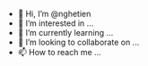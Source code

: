 - 👋 Hi, I’m @nghetien
- 👀 I’m interested in ...
- 🌱 I’m currently learning ...
- 💞️ I’m looking to collaborate on ...
- 📫 How to reach me ...

<!---
nghetien/nghetien is a ✨ special ✨ repository because its `README.md` (this file) appears on your GitHub profile.
You can click the Preview link to take a look at your changes.
--->
